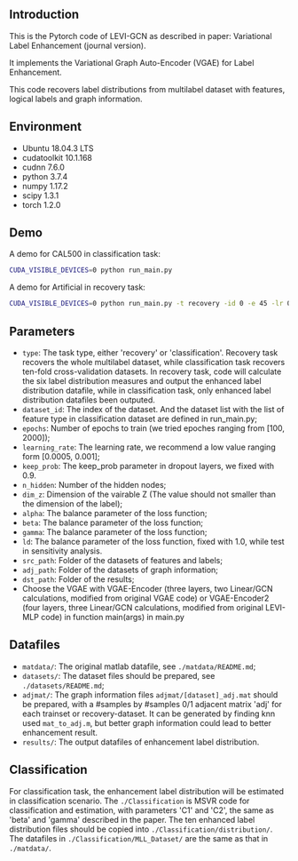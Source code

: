 ## Introduction
This is the Pytorch code of LEVI-GCN as described in paper: Variational Label Enhancement (journal version).

It implements the Variational Graph Auto-Encoder (VGAE) for Label Enhancement.

This code recovers label distributions from multilabel dataset with features, logical labels and graph information.

## Environment
* Ubuntu 18.04.3 LTS
* cudatoolkit 10.1.168
* cudnn 7.6.0
* python 3.7.4
* numpy 1.17.2
* scipy 1.3.1
* torch 1.2.0

## Demo

A demo for CAL500 in classification task:

```bash
CUDA_VISIBLE_DEVICES=0 python run_main.py
```
A demo for Artificial in recovery task:

```bash
CUDA_VISIBLE_DEVICES=0 python run_main.py -t recovery -id 0 -e 45 -lr 0.001 -hidden 128 -dim_z 50 -a 0.5 -beta 1 -gamma 0.85
```

## Parameters
* `type`: The task type, either 'recovery' or 'classification'. 
Recovery task recovers the whole multilabel dataset, while classification task recovers ten-fold cross-validation datasets. 
In recovery task, code will calculate the six label distribution measures and output the enhanced label distribution datafile, while in classification task, only enhanced label distribution datafiles been outputed.
* `dataset_id`: The index of the dataset. And the dataset list with the list of feature type in classification dataset are defined in run\_main.py;
* `epochs`: Number of epochs to train (we tried epoches ranging from [100, 2000]); 
* `learning_rate`: The learning rate, we recommend a low value ranging form [0.0005, 0.001];
* `keep_prob`: The keep\_prob parameter in dropout layers, we fixed with 0.9.
* `n_hidden`: Number of the hidden nodes;
* `dim_z`: Dimension of the vairable Z (The value should not smaller than the dimension of the label);
* `alpha`: The balance parameter of the loss function;
* `beta`: The balance parameter of the loss function;
* `gamma`: The balance parameter of the loss function;
* `ld`: The balance parameter of the loss function, fixed with 1.0, while test in sensitivity analysis.
* `src_path`: Folder of the datasets of features and labels;
* `adj_path`: Folder of the datasets of graph information;
* `dst_path`: Folder of the results;
* Choose the VGAE with VGAE-Encoder (three layers, two Linear/GCN calculations, modified from original VGAE code) or VGAE-Encoder2 (four layers, three Linear/GCN calculations, modified from original LEVI-MLP code) in function main(args) in main.py

## Datafiles
* `matdata/`: The original matlab datafile, see `./matdata/README.md`; 
* `datasets/`: The dataset files should be prepared, see `./datasets/README.md`; 
* `adjmat/`: The graph information files `adjmat/[dataset]_adj.mat` should be prepared, with a #samples by #samples 0/1 adjacent matrix 'adj' for each trainset or recovery-dataset. It can be generated by finding knn used `mat_to_adj.m`, but better graph information could lead to better enhancement result.
* `results/`: The output datafiles of enhancement label distribution.

## Classification
For classification task, the enhancement label distribution will be estimated in classification scenario.
The `./Classification` is MSVR code for classification and estimation, with parameters 'C1' and 'C2', the same as 'beta' and 'gamma' described in the paper.
The ten enhanced label distribution files should be copied into `./Classification/distribution/`.
The datafiles in `./Classification/MLL_Dataset/` are the same as that in `./matdata/`.
